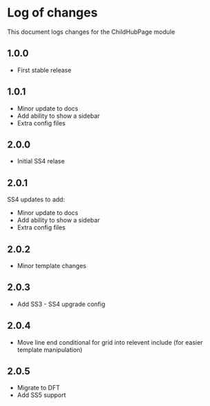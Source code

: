 # Log of changes

This document logs changes for the ChildHubPage module

## 1.0.0

* First stable release

## 1.0.1

* Minor update to docs
* Add ability to show a sidebar
* Extra config files

## 2.0.0

* Initial SS4 relase 

## 2.0.1

SS4 updates to add:

* Minor update to docs
* Add ability to show a sidebar
* Extra config files

## 2.0.2

* Minor template changes

## 2.0.3

* Add SS3 - SS4 upgrade config 

## 2.0.4

* Move line end conditional for grid into relevent include (for easier template manipulation)

## 2.0.5

* Migrate to DFT
* Add SS5 support